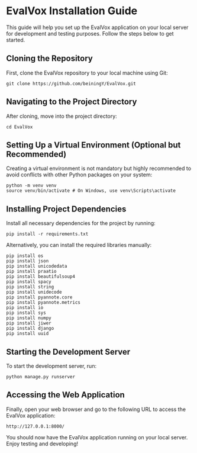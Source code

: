 
# EvalVox Installation Guide

This guide will help you set up the EvalVox application on your local server for development and testing purposes. Follow the steps below to get started.

## Cloning the Repository

First, clone the EvalVox repository to your local machine using Git:

```
git clone https://github.com/beiningY/EvalVox.git
```

## Navigating to the Project Directory

After cloning, move into the project directory:

```
cd EvalVox
```

## Setting Up a Virtual Environment (Optional but Recommended)

Creating a virtual environment is not mandatory but highly recommended to avoid conflicts with other Python packages on your system:

```
python -m venv venv
source venv/bin/activate # On Windows, use venv\Scripts\activate
```

## Installing Project Dependencies

Install all necessary dependencies for the project by running:

```
pip install -r requirements.txt
```

Alternatively, you can install the required libraries manually:

```
pip install os
pip install json
pip install unicodedata
pip install praatio
pip install beautifulsoup4
pip install spacy
pip install string
pip install unidecode
pip install pyannote.core
pip install pyannote.metrics
pip install io
pip install sys
pip install numpy
pip install jiwer
pip install django
pip install uuid
```

## Starting the Development Server

To start the development server, run:

```
python manage.py runserver
```

## Accessing the Web Application

Finally, open your web browser and go to the following URL to access the EvalVox application:

```
http://127.0.0.1:8000/
```

You should now have the EvalVox application running on your local server. Enjoy testing and developing!

